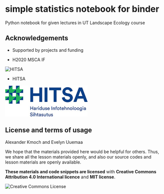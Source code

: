 # simple statistics notebook for binder

Python notebook for given lectures in UT Landscape Ecology course


## Acknowledgements

- Supported by projects and funding

- H2020 MSCA IF

<img alt="HITSA " style="border-width:0" src="https://github.com/LandscapeGeoinformatics/csv_boxplots_nb2021/blob/main/img/Banner-msca3.png" height="100" />

- HITSA

<img alt="HITSA " style="border-width:0" src="https://github.com/LandscapeGeoinformatics/csv_boxplots_nb2021/blob/main/img/HITSA_logo.jpg" height="100" />



## License and terms of usage

Alexander Kmoch and Evelyn Uuemaa

We hope that the materials provided here would be helpful for others. Thus, we share all the lesson materials openly, and also our source codes and lesson materials are openly available.

**These materials and code snippets are licensed** with **Creative Commons Attribution 4.0 International licence** and **MIT license**.

<a rel="license" href="http://creativecommons.org/licenses/by/4.0/"><img alt="Creative Commons License" style="border-width:0" align="left" src="https://i.creativecommons.org/l/by/4.0/88x31.png" /></a>

